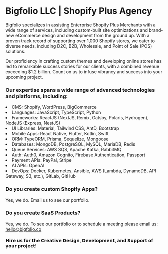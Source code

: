 # Bigfolio LLC | Shopify Plus Agency

Bigfolio specializes in assisting Enterprise Shopify Plus Merchants with a wide range of services, including custom-built site optimizations and brand-new eCommerce design and development from the ground up. With a proven track record of supporting over 1,000 Shopify stores, we cater to diverse needs, including D2C, B2B, Wholesale, and Point of Sale (POS) solutions.

Our proficiency in crafting custom themes and developing online stores has led to remarkable success stories for our clients, with a combined revenue exceeding $1.2 billion. Count on us to infuse vibrancy and success into your upcoming project.


### Our expertise spans a wide range of advanced technologies and platforms, including:

<li> CMS: Shopify, WordPress, BigCommerce
<li> Languages: JavaScript, TypeScript, Python
<li> Frameworks: ReactJS (NextJS, Remix, Gatsby, Polaris, Hydrogen), NodeJS (Express, NestJS)
<li> UI Libraries: Material, Tailwind CSS, AntD, Bootstrap
<li> Mobile Apps: React Native, Flutter, Kotlin, Swift
<li> ORM: TypeORM, Prisma, Sequelize, Mongoose
<li> Databases: MongoDB, PostgreSQL, MySQL, MariaDB, Redis
<li> Queue Services: AWS SQS, Apache Kafka, RabbitMQ
<li> Auth: Auth0, Amazon Cognito, Firebase Authentication, Passport
<li> Payment APIs: PayPal, Stripe
<li> AI APIs: OpenAI
<li> DevOps: Docker, Kubernetes, Ansible, AWS (Lambda, DynamoDB, API Gateway, S3, etc.), GitLab, GitHub


### Do you create custom Shopify Apps?

Yes, we do. Email us to see our portfolio.

### Do you create SaaS Products?

Yes, we do. To see our portfolio or to schedule a meeting please email us: hello@bigfolio.co

#### 𝗛𝗶𝗿𝗲 𝘂𝘀 𝗳𝗼𝗿 𝘁𝗵𝗲 𝗖𝗿𝗲𝗮𝘁𝗶𝘃𝗲 𝗗𝗲𝘀𝗶𝗴𝗻, 𝗗𝗲𝘃𝗲𝗹𝗼𝗽𝗺𝗲𝗻𝘁, 𝗮𝗻𝗱 𝗦𝘂𝗽𝗽𝗼𝗿𝘁 𝗼𝗳 𝘆𝗼𝘂𝗿 𝗽𝗿𝗼𝗷𝗲𝗰𝘁!


